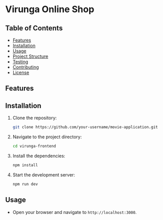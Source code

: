 # Virunga Online Shop

## Table of Contents

- [Features](#features)
- [Installation](#installation)
- [Usage](#usage)
- [Project Structure](#project-structure)
- [Testing](#testing)
- [Contributing](#contributing)
- [License](#license)

## Features



## Installation

1. Clone the repository:

    ```bash
    git clone https://github.com/your-username/movie-application.git
    ```

2. Navigate to the project directory:

    ```bash
    cd virunga-frontend
    ```

3. Install the dependencies:

    ```bash
    npm install
    ```

5. Start the development server:

    ```bash
    npm run dev
    ```

## Usage

- Open your browser and navigate to `http://localhost:3000`.


